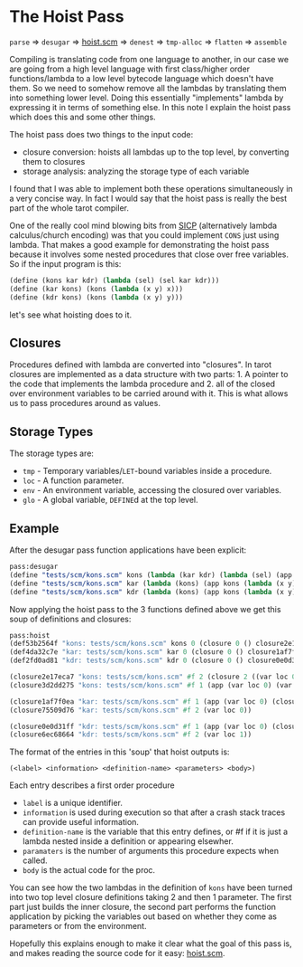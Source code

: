 # The Hoist Pass

`parse` => `desugar` => [hoist.scm](https://notabug.org/rain1/tarrochi/src/master/compiler/passes/hoist.scm) => `denest` => `tmp-alloc` => `flatten` => `assemble`

Compiling is translating code from one language to another, in our case we are going from a high level language with first class/higher order functions/lambda to a low level bytecode language which doesn't have them. So we need to somehow remove all the lambdas by translating them into something lower level. Doing this essentially "implements" lambda by expressing it in terms of something else. In this note I explain the hoist pass which does this and some other things.

The hoist pass does two things to the input code:
* closure conversion: hoists all lambdas up to the top level, by converting them to closures
* storage analysis: analyzing the storage type of each variable

I found that I was able to implement both these operations simultaneously in a very concise way. In fact I would say that the hoist pass is really the best part of the whole tarot compiler.

One of the really cool mind blowing bits from [SICP](https://mitpress.mit.edu/sicp/full-text/book/book-Z-H-14.html#%_thm_2.4) (alternatively lambda calculus/church encoding) was that you could implement `CONS` just using lambda. That makes a good example for demonstrating the hoist pass because it involves some nested procedures that close over free variables. So if the input program is this:

```scheme
(define (kons kar kdr) (lambda (sel) (sel kar kdr)))
(define (kar kons) (kons (lambda (x y) x)))
(define (kdr kons) (kons (lambda (x y) y)))
```

let's see what hoisting does to it.

## Closures

Procedures defined with lambda are converted into "closures". In tarot closures are implemented as a data structure with two parts: 1. A pointer to the code that implements the lambda procedure and 2. all of the closed over environment variables to be carried around with it. This is what allows us to pass procedures around as values.

## Storage Types

The storage types are:
* `tmp` - Temporary variables/`LET`-bound variables inside a procedure.
* `loc` - A function parameter.
* `env` - An environment variable, accessing the closured over variables.
* `glo` - A global variable, `DEFINE`d at the top level.

## Example

After the desugar pass function applications have been explicit:

```scheme
pass:desugar
(define "tests/scm/kons.scm" kons (lambda (kar kdr) (lambda (sel) (app sel kar kdr))))
(define "tests/scm/kons.scm" kar (lambda (kons) (app kons (lambda (x y) x))))
(define "tests/scm/kons.scm" kdr (lambda (kons) (app kons (lambda (x y) y))))
```

Now applying the hoist pass to the 3 functions defined above we get this soup of definitions and closures:

```scheme
pass:hoist
(def53b2564f "kons: tests/scm/kons.scm" kons 0 (closure 0 () closure2e17eca7))
(def4da32c7e "kar: tests/scm/kons.scm" kar 0 (closure 0 () closure1af7f0ea))
(def2fd0ad81 "kdr: tests/scm/kons.scm" kdr 0 (closure 0 () closure0e0d31ff))

(closure2e17eca7 "kons: tests/scm/kons.scm" #f 2 (closure 2 ((var loc 0) (var loc 1)) closure3d2dd275))
(closure3d2dd275 "kons: tests/scm/kons.scm" #f 1 (app (var loc 0) (var env 0) (var env 1)))

(closure1af7f0ea "kar: tests/scm/kons.scm" #f 1 (app (var loc 0) (closure 0 () closure75509d76)))
(closure75509d76 "kar: tests/scm/kons.scm" #f 2 (var loc 0))

(closure0e0d31ff "kdr: tests/scm/kons.scm" #f 1 (app (var loc 0) (closure 0 () closure6ec68664)))
(closure6ec68664 "kdr: tests/scm/kons.scm" #f 2 (var loc 1))
```

The format of the entries in this 'soup' that hoist outputs is:
```
(<label> <information> <definition-name> <parameters> <body>)
```

Each entry describes a first order procedure

* `label` is a unique identifier.
* `information` is used during execution so that after a crash stack traces can provide useful information.
* `definition-name` is the variable that this entry defines, or #f if it is just a lambda nested inside a definition or appearing elsewher.
* `paramaters` is the number of arguments this procedure expects when called.
* `body` is the actual code for the proc.

You can see how the two lambdas in the definition of `kons` have been turned into two top level closure definitions taking 2 and then 1 parameter. The first part just builds the inner closure, the second part performs the function application by picking the variables out based on whether they come as parameters or from the environment.

Hopefully this explains enough to make it clear what the goal of this pass is, and makes reading the source code for it easy: [hoist.scm](https://notabug.org/rain1/tarrochi/src/master/compiler/passes/hoist.scm).
